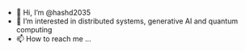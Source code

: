 - 👋 Hi, I’m @hashd2035
- 👀 I’m interested in distributed systems, generative AI and quantum computing
- 📫 How to reach me ...

<!---
hashd2035/hashd2035 is a ✨ special ✨ repository because its `README.md` (this file) appears on your GitHub profile.
You can click the Preview link to take a look at your changes.
--->
